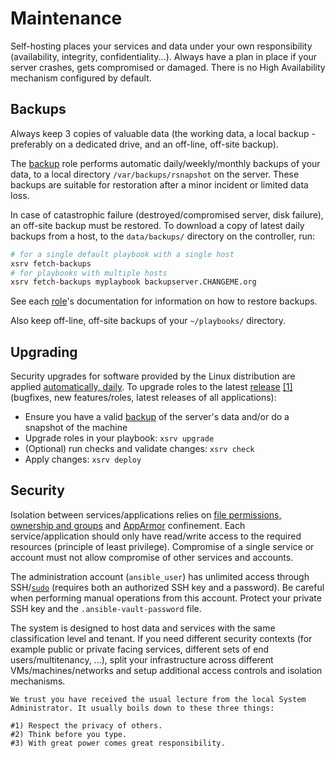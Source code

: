 # Maintenance

Self-hosting places your services and data under your own responsibility (availability, integrity, confidentiality...). Always have a plan in place if your server crashes, gets compromised or damaged. There is no High Availability mechanism configured by default.


## Backups

Always keep 3 copies of valuable data (the working data, a local backup - preferably on a dedicated drive, and an off-line, off-site backup).

The [backup](roles/backup) role performs automatic daily/weekly/monthly backups of your data, to a local directory `/var/backups/rsnapshot` on the server. These backups are suitable for restoration after a minor incident or limited data loss.

In case of catastrophic failure (destroyed/compromised server, disk failure), an off-site backup must be restored. To download a copy of latest daily backups from a host, to the `data/backups/` directory on the controller, run:

```bash
# for a single default playbook with a single host
xsrv fetch-backups
# for playbooks with multiple hosts
xsrv fetch-backups myplaybook backupserver.CHANGEME.org
```

See each [role](index.md#roles)'s documentation for information on how to restore backups.

Also keep off-line, off-site backups of your `~/playbooks/` directory.


## Upgrading

Security upgrades for software provided by the Linux distribution are applied [automatically, daily](roles/common). To upgrade roles to the latest [release](https://gitlab.com/nodiscc/xsrv/-/blob/master/CHANGELOG.md) [[1]](https://gitlab.com/nodiscc/xsrv/-/tags?format=atom) (bugfixes, new features/roles, latest releases of all applications):

- Ensure you have a valid [backup](#backups) of the server's data and/or do a snapshot of the machine
- Upgrade roles in your playbook: `xsrv upgrade`
- (Optional) run checks and validate changes: `xsrv check`
- Apply changes: `xsrv deploy`


## Security

Isolation between services/applications relies on [file permissions, ownership and groups](https://wiki.debian.org/Permissions) and [AppArmor](https://wiki.debian.org/AppArmor) confinement. Each service/application should only have read/write access to the required resources (principle of least privilege). Compromise of a single service or account must not allow compromise of other services and accounts.

<!-- TODO PHP web applications currently share the same user. -->

The administration account (`ansible_user`) has unlimited access through SSH/[`sudo`](https://wiki.debian.org/sudo) (requires both an authorized SSH key and a password). Be careful when performing manual operations from this account. Protect your private SSH key and the `.ansible-vault-password` file.

The system is designed to host data and services with the same classification level and tenant. If you need different security contexts (for example public or private facing services, different sets of end users/multitenancy, ...), split your infrastructure across different VMs/machines/networks and setup additional access controls and isolation mechanisms.

```
We trust you have received the usual lecture from the local System
Administrator. It usually boils down to these three things: 

#1) Respect the privacy of others.
#2) Think before you type.
#3) With great power comes great responsibility.
```

